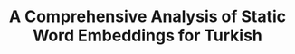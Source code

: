 ---
title: "A Comprehensive Analysis of Static Word Embeddings for Turkish"
collection: publications
permalink: /publication/paper-2
excerpt: 'Word embeddings are word representations that are used in natural language processing (NLP) applications. There are basically two types of word embedding models which are non-contextual (static) models and contextual models. While the former one generates a single embedding for a word independent of the context, the latter one generates a different embedding for a word in different contexts. There are plenty of works that compare contextual and non-contextual embedding models within their respective groups in different languages. However, the number of studies that compare the models in these two groups with each other is very few and there is no such study in Turkish. This process necessitates converting contextual embeddings into static embeddings. In this paper, we compare and evaluate the performance of several contextual and non-contextual models in both intrinsic and extrinsic evaluation settings for Turkish. We make a fine-grained comparison by analyzing the syntactic and semantic capabilities of the models separately. The results of the analyses provide insights about the suitability of different embedding models in different types of NLP tasks. We also build a Turkish word embedding repository comprising the embedding models used in this work, which may serve as a valuable resource for researchers and practitioners in the field of Turkish NLP. We make the word embeddings, scripts, and evaluation datasets publicly available.'
venue: Currently Under Review for 'Expert Systems with Applications'
paperurl: 'https://papers.ssrn.com/sol3/papers.cfm?abstract_id=4615519'
---